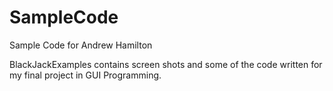 # SampleCode
Sample Code for Andrew Hamilton

BlackJackExamples contains screen shots and some of the code written for my
final project in GUI Programming.
